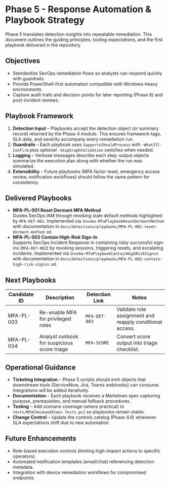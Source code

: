 # Phase 5 - Response Automation & Playbook Strategy

Phase 5 translates detection insights into repeatable remediation. This document outlines the guiding principles, tooling expectations, and the first playbook delivered in the repository.

## Objectives
- Standardize SecOps remediation flows so analysts can respond quickly with guardrails.
- Provide PowerShell-first automation compatible with Windows-heavy environments.
- Capture audit trails and decision points for later reporting (Phase 6) and post-incident reviews.

## Playbook Framework
1. **Detection Input** – Playbooks accept the detection object (or summary record) returned by the Phase 4 module. This ensures framework tags, SLA data, and severity accompany every remediation run.
2. **Guardrails** – Each playbook uses `SupportsShouldProcess` with `-WhatIf`/`-Confirm` plus optional `-SkipGraphValidation` switches when needed.
3. **Logging** – Verbose messages describe each step; output objects summarize the execution plan along with whether the run was simulated.
4. **Extensibility** – Future playbooks (MFA factor reset, emergency access review, notification workflows) should follow the same pattern for consistency.

## Delivered Playbooks
- **MFA-PL-001 Reset Dormant MFA Method**  
  Guides SecOps IAM through revoking stale default methods highlighted by `MFA-DET-001`. Implemented via `Invoke-MfaPlaybookResetDormantMethod` with documentation in `docs/detections/playbooks/MFA-PL-001-reset-dormant-method.md`.
- **MFA-PL-002 Contain High-Risk Sign-In**  
  Supports SecOps Incident Response in containing risky successful sign-ins (`MFA-DET-002`) by revoking sessions, triggering resets, and escalating incidents. Implemented via `Invoke-MfaPlaybookContainHighRiskSignin` with documentation in `docs/detections/playbooks/MFA-PL-002-contain-high-risk-signin.md`.

## Next Playbooks
| Candidate ID | Description | Detection Link | Notes |
|--------------|-------------|----------------|-------|
| MFA-PL-003 | Re-enable MFA for privileged roles | `MFA-DET-003` | Validate role assignment and reapply conditional access. |
| MFA-PL-004 | Analyst runbook for suspicious score triage | `MFA-SCORE` | Convert score output into triage checklist. |

## Operational Guidance
- **Ticketing Integration** – Phase 5 scripts should emit objects that downstream tools (ServiceNow, Jira, Teams webhooks) can consume. Integrations will be added iteratively.
- **Documentation** – Each playbook receives a Markdown spec capturing purpose, prerequisites, and manual fallback procedures.
- **Testing** – Add scenario coverage (where practical) to `tests/MFACheckandSteer.Tests.ps1` so playbooks remain stable.
- **Change Control** – Update the controls catalog (Phase 4.6) whenever SLA expectations shift due to new automation.

## Future Enhancements
- Role-based execution controls (limiting high-impact actions to specific operators).
- Automated notification templates (email/chat) referencing detection metadata.
- Integration with device remediation workflows for compromised endpoints.
